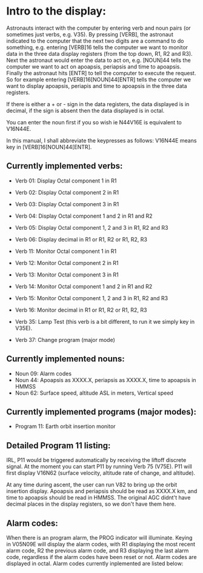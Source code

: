 Intro to the display:
=====================

Astronauts interact with the computer by entering verb and noun pairs (or sometimes just verbs, e.g. V35). By pressing [VERB], the astronaut indicated to the computer that the next two digits are a command to do something, e.g. entering [VERB]16 tells the computer we want to monitor data in the three data display registers (from the top down,
R1, R2 and R3). Next the astronaut would enter the data to act on, e.g. [NOUN]44 tells the computer we want to act
on apoapsis, periapsis and time to apoapsis. Finally the astronaut hits [ENTR] to tell the computer to execute the request. So for example entering [VERB]16[NOUN]44[ENTR] tells the computer we want to display apoapsis, periapis and time to apoapsis in the three data registers.

If there is either a + or - sign in the data registers, the data displayed is in decimal, if the sign is absent then the data displayed is in octal.

You can enter the noun first if you so wish ie N44V16E is equivalent to V16N44E.

In this manual, I shall abbreviate the keypresses as follows:
V16N44E means key in [VERB]16[NOUN]44[ENTR].


Currently implemented verbs:
---------------------------

- Verb 01: Display Octal component 1 in R1
- Verb 02: Display Octal component 2 in R1
- Verb 03: Display Octal component 3 in R1
- Verb 04: Display Octal component 1 and 2 in R1 and R2
- Verb 05: Display Octal component 1, 2 and 3 in R1, R2 and R3
- Verb 06: Display decimal in R1 or R1, R2 or R1, R2, R3

- Verb 11: Monitor Octal component 1 in R1
- Verb 12: Monitor Octal component 2 in R1
- Verb 13: Monitor Octal component 3 in R1
- Verb 14: Monitor Octal component 1 and 2 in R1 and R2
- Verb 15: Monitor Octal component 1, 2 and 3 in R1, R2 and R3
- Verb 16: Monitor decimal in R1 or R1, R2 or R1, R2, R3

- Verb 35: Lamp Test (this verb is a bit different, to run it we simply key in V35E).
- Verb 37: Change program (major mode)

Currently implemented nouns:
----------------------------

- Noun 09: Alarm codes
- Noun 44: Apoapsis as XXXX.X, periapsis as XXXX.X, time to apoapsis in HMMSS
- Noun 62: Surface speed, altitude ASL in meters, Vertical speed

Currently implemented programs (major modes):
---------------------------------------------

- Program 11: Earth orbit insertion monitor

Detailed Program 11 listing:
----------------------------

IRL, P11 would be triggered automatically by receiving the liftoff discrete signal. At the moment you can start P11 by running Verb 75 (V75E). P11 will first display V16N62 (surface velocity, altitude rate of change, and altitude).

At any time during ascent, the user can run V82 to bring up the orbit insertion display. Apoapsis and periapsis should be read as XXXX.X km, and time to apoapsis should be read in HMMSS. The original AGC didnt't have decimal places in the display registers, so we don't have them here.

Alarm codes:
------------

When there is an program alarm, the PROG indicator will illuminate.
Keying in V05N09E will display the alarm codes, with R1 displaying the
most recent alarm code, R2 the previous alarm code, and R3 displaying the last alarm code, regardless if the alarm codes have been reset or not. Alarm codes are displayed in octal. Alarm codes currently inplemented are listed below:

